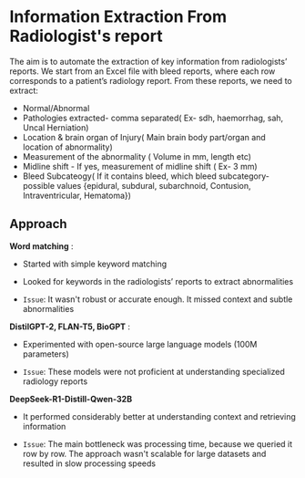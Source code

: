 # Information Extraction From Radiologist's report 
 
The aim is to automate the extraction of key information from radiologists’ reports.
We start from an Excel file with bleed reports, where each row corresponds to a patient’s radiology report.
From these reports, we need to extract:


- Normal/Abnormal
- Pathologies extracted- comma separated( Ex- sdh, haemorrhag, sah, Uncal Herniation)
- Location & brain organ of Injury( Main brain body part/organ and location of abnormality)
- Measurement of the abnormality ( Volume in mm, length etc)
- Midline shift - If yes, measurement of midline shift ( Ex- 3 mm)
- Bleed Subcateogy( If it contains bleed, which bleed subcategory- possible values {epidural, subdural, subarchnoid, Contusion, Intraventricular, Hematoma})


## Approach

**Word matching** :
- Started with simple keyword matching
- Looked for keywords in the radiologists’ reports to extract abnormalities

- `Issue`: It wasn't robust or accurate enough. It missed context and subtle abnormalities

**DistilGPT-2, FLAN-T5, BioGPT** :
- Experimented with open-source large language models (100M parameters)

- `Issue`: These models were not proficient at understanding specialized radiology reports

**DeepSeek-R1-Distill-Qwen-32B**
- It performed considerably better at understanding context and retrieving information

- `Issue`: The main bottleneck was processing time, because we queried it row by row. The approach wasn't scalable for large datasets and resulted in slow processing speeds
